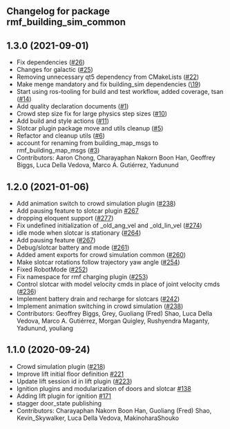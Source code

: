 ## Changelog for package rmf\_building\_sim\_common

1.3.0 (2021-09-01)
------------------
* Fix dependencies ([#26](https://github.com/open-rmf/rmf_simulation/issues/26))
* Changes for galactic ([#25](https://github.com/open-rmf/rmf_simulation/issues/25))
* Removing unnecessary qt5 dependency from CMakeLists ([#22](https://github.com/open-rmf/rmf_simulation/issues/22))
* Make menge mandatory and fix building\_sim dependencies ([\19](https://github.com/open-rmf/rmf_simulation/issues/19))
* Start using ros-tooling for build and test workflow, added coverage, tsan ([#14](https://github.com/open-rmf/rmf_simulation/issues/14))
* Add quality declaration documents ([#1](https://github.com/open-rmf/rmf_simulation/issues/1))
* Crowd step size fix for large physics step sizes ([#10](https://github.com/open-rmf/rmf_simulation/issues/10))
* Add build and style actions ([#11](https://github.com/open-rmf/rmf_simulation/issues/11))
* Slotcar plugin package move and utils cleanup ([#5](https://github.com/open-rmf/rmf_simulation/issues/5))
* Refactor and cleanup utils ([#6](https://github.com/open-rmf/rmf_simulation/issues/6))
* account for renaming from building\_map\_msgs to rmf\_building\_map\_msgs ([#3](https://github.com/open-rmf/rmf_simulation/issues/3))
* Contributors: Aaron Chong, Charayaphan Nakorn Boon Han, Geoffrey Biggs, Luca Della Vedova, Marco A. Gutiérrez, Yadunund

1.2.0 (2021-01-06)
------------------
* Add animation switch to crowd simulation plugin ([#238](https://github.com/osrf/traffic_editor/pull/238))
* Add pausing feature to slotcar plugin [#267](https://github.com/osrf/traffic_editor/pull/267)
* dropping eloquent support ([#277](https://github.com/osrf/traffic_editor/issues/277))
* Fix undefined initialization of \_old\_ang\_vel and \_old\_lin\_vel ([#274](https://github.com/osrf/traffic_editor/issues/274))
* idle mode when slotcar is stationary ([#264](https://github.com/osrf/traffic_editor/issues/264))
* Add pausing feature ([#267](https://github.com/osrf/traffic_editor/issues/267))
* Debug/slotcar battery and mode ([#261](https://github.com/osrf/traffic_editor/issues/261))
* Added ament exports for crowd simulation common ([#260](https://github.com/osrf/traffic_editor/issues/260))
* Make slotcar rotations follow trajectory yaw angle ([#254](https://github.com/osrf/traffic_editor/issues/254))
* Fixed RobotMode ([#252](https://github.com/osrf/traffic_editor/issues/252))
* Fix namespace for rmf charging plugin ([#253](https://github.com/osrf/traffic_editor/issues/253))
* Control slotcar with model velocity cmds in place of joint velocity cmds ([#236](https://github.com/osrf/traffic_editor/issues/236))
* Implement battery drain and recharge for slotcars ([#242](https://github.com/osrf/traffic_editor/issues/242))
* Implement animation switching in crowd simulation ([#238](https://github.com/osrf/traffic_editor/issues/238))
* Contributors: Geoffrey Biggs, Grey, Guoliang (Fred) Shao, Luca Della Vedova, Marco A. Gutiérrez, Morgan Quigley, Rushyendra Maganty, Yadunund, youliang

1.1.0 (2020-09-24)
------------------
* Crowd simulation plugin ([\#218](https://github.com/osrf/traffic_editor/issues/218))
* Improve lift initial floor definition [\#221](https://github.com/osrf/traffic_editor/issues/221)
* Update lift session id in lift plugin ([\#223](https://github.com/osrf/traffic_editor/issues/223))
* Ignition plugins and modularization of doors and slotcar [\#138](https://github.com/osrf/traffic_editor/issues/138)
* Adding lift plugin for ignition [\#171](https://github.com/osrf/traffic_editor/issues/171)
* stagger door\_state publishing
* Contributors: Charayaphan Nakorn Boon Han, Guoliang (Fred) Shao, Kevin\_Skywalker, Luca Della Vedova, MakinoharaShouko
